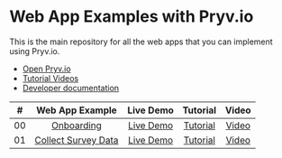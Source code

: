 # Web App Examples with Pryv.io

This is the main repository for all the web apps that you can implement using Pryv.io.

- [Open Pryv.io](https://github.com/pryv/open-pryv.io)
- [Tutorial Videos](https://www.youtube.com/user/pryvme/videos?view=0&sort=dd&shelf_id=0)
- [Developer documentation](https://api.pryv.com/)

|  #  |      Web App Example           | Live Demo | Tutorial | Video |
| :-: | :----------------------------: | :-------: |:-------: |:---: |
| 00  |       [Onboarding](onboarding/)  | [Live Demo](https://pryv.github.io/app-web-examples/onboarding/)  | [Tutorial](onboarding/tutorial.md) | [Video](TODO) |
| 01  |       [Collect Survey Data](collect-survey-data/)  | [Live Demo](https://pryv.github.io/app-web-examples/collect-survey-data/)  | [Tutorial](collect-survey-data/tutorial.md) | [Video](https://youtu.be/SN11LSxL8q4) |